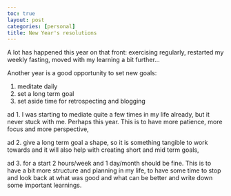 ```yaml
---
toc: true
layout: post
categories: [personal]
title: New Year's resolutions
---
```

A lot has happened this year on that front: exercising regularly, restarted my weekly fasting, moved with my learning a bit further...

Another year is a good opportunity to set new goals:
 1. meditate daily
 2. set a long term goal
 3. set aside time for retrospecting and blogging
 
ad 1. I was starting to mediate quite a few times in my life already, but it never stuck with me. Perhaps this year. This is to have more patience, more focus and more perspective,

ad 2. give a long term goal a shape, so it is something tangible to work towards and it will also help with creating short and mid term goals,

ad 3. for a start 2 hours/week and 1 day/month should be fine. This is to have a bit more structure and planning in my life, to have some time to stop and look back at what was good and what can be better and write down some important learnings.
